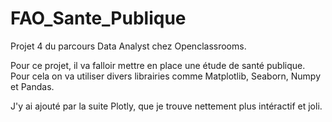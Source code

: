 # FAO_Sante_Publique

Projet 4 du parcours Data Analyst chez Openclassrooms.

Pour ce projet, il va falloir mettre en place une étude de santé publique. Pour cela on va utiliser divers librairies comme Matplotlib, Seaborn, Numpy et Pandas.

J'y ai ajouté par la suite Plotly, que je trouve nettement plus intéractif et joli.
